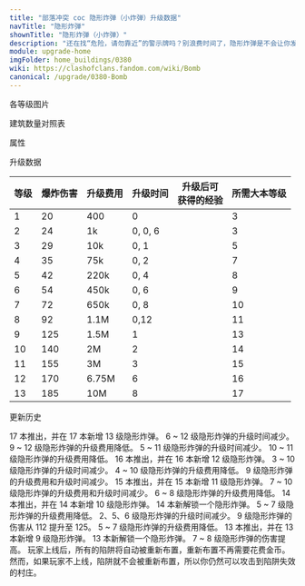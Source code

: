 ```yaml
---
title: "部落冲突 coc 隐形炸弹（小炸弹）升级数据"
navTitle: "隐形炸弹"
shownTitle: "隐形炸弹（小炸弹）"
description: "还在找“危险，请勿靠近”的警示牌吗？别浪费时间了，隐形炸弹是不会让你发现的，除非......"
module: upgrade-home
imgFolder: home_buildings/0380
wiki: https://clashofclans.fandom.com/wiki/Bomb
canonical: /upgrade/0380-Bomb
---
```


<UnitInfo :folder="$frontmatter.imgFolder" imgSrc="Bomb_info.png" :imgAlt="$frontmatter.navTitle" :description="$frontmatter.description" :isSmallImg="true" />

<SmallTitle>各等级图片</SmallTitle>

<Panel>
    <UnitImgGroup title="常规模型" :folder="$frontmatter.imgFolder">
        <UnitImg imgTitle="1 - 2 级" imgSrc="Bomb1.png" />
        <UnitImg imgTitle="3 - 4 级" imgSrc="Bomb3.png" />
        <UnitImg imgTitle="5 - 6 级" imgSrc="Bomb5.png" />
        <UnitImg imgTitle="7 - 8 级" imgSrc="Bomb7.png" />
        <UnitImg imgTitle="9 - 10 级" imgSrc="Bomb9.png" />
        <UnitImg imgTitle="11 - 12 级" imgSrc="Bomb11.png" />
        <UnitImg imgTitle="13 级" imgSrc="Bomb13.png" />
    </UnitImgGroup>
    <UnitImgGroup title="未重新布置" :folder="$frontmatter.imgFolder">
        <UnitImg imgTitle="1 - 2 级" imgSrc="Bomb1_unarmed.png" />
        <UnitImg imgTitle="3 - 4 级" imgSrc="Bomb3_unarmed.png" />
        <UnitImg imgTitle="5 - 6 级" imgSrc="Bomb5_unarmed.png" />
        <UnitImg imgTitle="7 - 8 级" imgSrc="Bomb7_unarmed.png" />
        <UnitImg imgTitle="9 - 10 级" imgSrc="Bomb9_unarmed.png" />
        <UnitImg imgTitle="11 - 12 级" imgSrc="Bomb11_unarmed.png" />
        <UnitImg imgTitle="13 级" imgSrc="Bomb13_unarmed.png" />
    </UnitImgGroup>
</Panel>

<SmallTitle>建筑数量对照表</SmallTitle>

<BuildingNum>
    <BuildingNumRow title="大本等级" num="1 - 2, 3 - 4, 5 - 6, 7 - 12, 13, 14 - 17" />
    <BuildingNumRow title="建筑数量" num="    0,     2,     4,      6,  7,       8" />
</BuildingNum>

<SmallTitle>属性</SmallTitle>

<UnitProperties>
    <UnitProperty pKey="占地面积" pValue="1×1" />
    <UnitProperty pKey="伤害类型" pValue="范围伤害" />
    <UnitProperty pKey="作用目标" pValue="仅地面目标" />
    <UnitProperty pKey="触发半径" pValue="1.5 格" />
    <UnitProperty pKey="伤害半径" pValue="3 格" />
    <UnitProperty pKey="爆炸延时" pValue="1.5 秒" />
</UnitProperties>

<SmallTitle>升级数据</SmallTitle>

<script setup>
const tableExtraInfo = [
    {
        "column": 2,
        "type": "cost",
        "gpClass": "building",
        "icon": "Gold"
    },
    {
        "column": 3,
        "type": "time",
        "gpClass": "building"
    },
    {
        "column": 4,
        "type": "exp",
        "icon": "Exp"
    }
];
</script>

<UnitTable :tableExtraInfo="tableExtraInfo">

| 等级 | 爆炸伤害 | 升级费用 |  升级时间  |升级后可<br>获得的经验| 所需大本等级 |
| ---- |    ---  |   ---   |    ---    |          ---        |     ---     |
|   1  |    20   |    400  |   0       |                     |       3     |
|   2  |    24   |     1k  |   0, 0, 6 |                     |       3     |
|   3  |    29   |    10k  |   0, 1    |                     |       5     |
|   4  |    35   |    75k  |   0, 2    |                     |       7     |
|   5  |    42   |   220k  |   0, 4    |                     |       8     |
|   6  |    54   |   450k  |   0, 6    |                     |       9     |
|   7  |    72   |   650k  |   0, 8    |                     |      10     |
|   8  |    92   |   1.1M  |   0,12    |                     |      11     |
|   9  |    125  |   1.5M  |   1       |                     |      13     |
|  10  |    140  |     2M  |   2       |                     |      14     |
|  11  |    155  |     3M  |   3       |                     |      15     |
|  12  |    170  |  6.75M  |   6       |                     |      16     |
|  13  |    185  |    10M  |   8       |                     |      17     |
</UnitTable>

<SmallTitle>更新历史</SmallTitle>

<Timeline>
    <TimelineItem date="2024/11/25">
        <TimelineRow>17 本推出，并在 17 本新增 13 级隐形炸弹。</TimelineRow>
        <TimelineRow>6 ~ 12 级隐形炸弹的升级时间减少。</TimelineRow>
        <TimelineRow>9 ~ 12 级隐形炸弹的升级费用降低。</TimelineRow>
    </TimelineItem>
    <TimelineItem date="2024/06/18">
        <TimelineRow>5 ~ 11 级隐形炸弹的升级时间减少。</TimelineRow>
        <TimelineRow>10 ~ 11 级隐形炸弹的升级费用降低。</TimelineRow>
    </TimelineItem>
    <TimelineItem date="2023/12/12">
        <TimelineRow>16 本推出，并在 16 本新增 12 级隐形炸弹。</TimelineRow>
        <TimelineRow>3 ~ 10 级隐形炸弹的升级时间减少。</TimelineRow>
        <TimelineRow>4 ~ 10 级隐形炸弹的升级费用降低。</TimelineRow>
    </TimelineItem>
    <TimelineItem date="2023/06/12">
        <TimelineRow>9 级隐形炸弹的升级费用和升级时间减少。</TimelineRow>
    </TimelineItem>
    <TimelineItem date="2022/10/10">
        <TimelineRow>15 本推出，并在 15 本新增 11 级隐形炸弹。</TimelineRow>
        <TimelineRow>7 ~ 10 级隐形炸弹的升级费用和升级时间减少。</TimelineRow>
    </TimelineItem>
    <TimelineItem date="2021/12/09">
        <TimelineRow>6 ~ 8 级隐形炸弹的升级费用降低。</TimelineRow>
    </TimelineItem>
    <TimelineItem date="2021/04/12">
        <TimelineRow>14 本推出，并在 14 本新增 10 级隐形炸弹。</TimelineRow>
        <TimelineRow>14 本新解锁一个隐形炸弹。</TimelineRow>
        <TimelineRow>5 ~ 7 级隐形炸弹的升级费用降低。</TimelineRow>
        <TimelineRow>2、5、6 级隐形炸弹的升级时间减少。</TimelineRow>
    </TimelineItem>
    <TimelineItem date="2021/01/20">
        <TimelineRow>9 级隐形炸弹的伤害从 112 提升至 125。</TimelineRow>
    </TimelineItem>
    <TimelineItem date="2020/03/30">
        <TimelineRow>5 ~ 7 级隐形炸弹的升级费用降低。</TimelineRow>
    </TimelineItem>
    <TimelineItem date="2019/12/09">
        <TimelineRow>13 本推出，并在 13 本新增 9 级隐形炸弹。</TimelineRow>
        <TimelineRow>13 本新解锁一个隐形炸弹。</TimelineRow>
    </TimelineItem>
    <TimelineItem date="2019/04/02">
        <TimelineRow>7 ~ 8 级隐形炸弹的伤害提高。</TimelineRow>
        <TimelineRow>玩家上线后，所有的陷阱将自动被重新布置，重新布置不再需要花费金币。然而，如果玩家不上线，陷阱就不会被重新布置，所以你仍然可以攻击到陷阱失效的村庄。</TimelineRow>
    </TimelineItem>
    <TimelineItem :historyBottom="true" />
</Timeline>